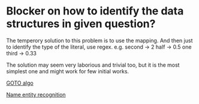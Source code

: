 # Blocker on how to identify the data structures in given question?

The temperory solution to this problem is to use the mapping. And then just to identify the type of the literal, use regex.
    e.g.
        second      -> 2
        half        -> 0.5
        one third   -> 0.33

The solution may seem very laborious and trivial too, but it is the most simplest one and might work for few initial works.

[GOTO algo](https://stackoverflow.com/questions/70161/how-to-read-values-from-numbers-written-as-words)

[Name entity recognition](https://www.kaggle.com/hubert0527/spacy-name-entity-recognition)